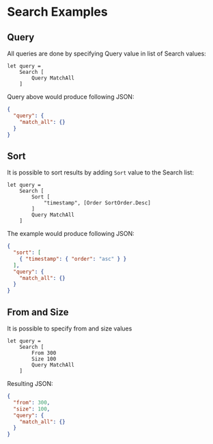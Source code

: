 # Search Examples

## Query
All queries are done by specifying Query value in list of Search values:
```f#
let query = 
    Search [
        Query MatchAll
    ]
```
Query above would produce following JSON:
```json
{
  "query": {
    "match_all": {}
  }
}
```

## Sort 
It is possible to sort results by adding `Sort` value to the Search list:
```f#
let query = 
    Search [
        Sort [
            "timestamp", [Order SortOrder.Desc]
        ]
        Query MatchAll
    ]
```

The example would produce following JSON:
```json
{
  "sort": [
    { "timestamp": { "order": "asc" } }
  ],
  "query": {
    "match_all": {}
  }
}
```

## From and Size
It is possible to specify from and size values
```f#
let query = 
    Search [
        From 300
        Size 100
        Query MatchAll
    ]
```
Resulting JSON: 
```json
{
  "from": 300,
  "size": 100,
  "query": {
    "match_all": {}
  }
}
```